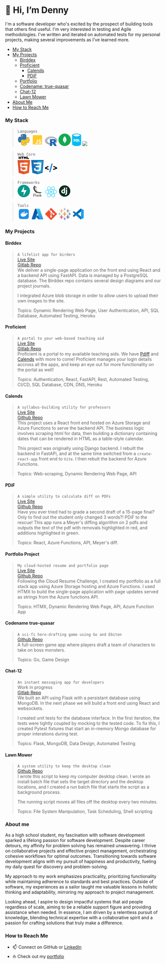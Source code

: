 # 👋 Hi, I’m Denny

I'm a software developer who's excited by the prospect of building tools that others find useful. I'm very interested in testing and Agile methodologies. I've written and iterated on automated tests for my personal projects, making several improvements as I've learned more.

- [My Stack](#my-stack)
- [My Projects](#my-projects)
  - [Birddex](#birddex)
  - [Proficient](#proficient)
    - [Calends](#calends)
    - [PDiF](#pdif)
  - [Portfolio](#portfolio-project)
  - [Codename: true-quasar](#codename-true-quasar)
  - [Chat-12](#chat-12)
  - [Lawn Mower](#lawn-mower)
- [About Me](#about-me)
- [How to Reach Me](#how-to-reach-me)

### My Stack
> `Languages`<br>
> <img src="./docs/python_icon.png" width="40"></img>
> <img src="./docs/javascript_icon.png" width="40"></img>
> <img src="./docs/r_icon.png" width="40"></img>
> <img src="./docs/mongodb_icon.svg" width="40"></img>
> <img src="./docs/sql_icon.png" height="40"></img>
> <img src="https://github.com/user-attachments/assets/873d56c1-7e77-4798-bd9d-860023d7fb8e" height="40"></img>


> `Web Core`<br>
> <img src="./docs/html_icon.png" width="40"></img>
> <img src="./docs/css_icon.png" width="40"></img>
> <img src="./docs/htmx_icon.png" height="40"></img>

> `Frameworks`<br>
> <img src="./docs/fastapi_icon.svg" width="40"></img>
> <img src="./docs/white_flask_icon.png" height="40"></img>
> <img src="./docs/react_icon.png" width="40"></img>
> <img src="./docs/django_icon.png" width="40"></img>

> `Tools`<br>
> <img src="./docs/docker_icon.png" width="40"></img>
> <img src="./docs/azure_icon.svg" width="40"></img>
> <img src="./docs/Git_icon.png" width="40"></img>
> <img src="./docs/tableau_icon.svg" width="40"></img>
> <img src="./docs/vscode_icon.png" width="40"></img>

### My Projects

#### Birddex
> `A lifelist app for birders`<br>
> [Live Site](https://canarydevs.github.io/birddex)<br>
> [Gitlab Repo](https://gitlab.com/canarydevs/birddex)<br>
> We deliver a single-page application on the front end using React and a backend API using FastAPI. Data is managed by a PostgreSQL database. The Birddex repo contains several design diagrams and our project journals.
>
> I integrated Azure blob storage in order to allow users to upload their own images to the site.
>
> Topics: Dynamic Rendering Web Page, User Authentication, API, SQL Database, Automated Testing, Heroku

#### Proficient
> `A portal to your web-based teaching aid`<br>
> [Live Site](https://www.proficientdr.com)<br>
> [Gitlab Repo](https://github.com/jonalfarlinga/proficient)<br>
> Proficient is a portal to my available teaching aids. We have [Pdiff](#pdiff) and [Calends](#Calends) with more to come! Proficient manages your login details accross all the apps, and keep an eye out for more functionality on the portal as well!
>
> Topics: Authentication, React, FastAPI, Rest, Automated Testing, CI/CD, SQL Database, CDN, DNS, Heroku

#### Calends
>  `A syllabus-building utility for professors`<br>
> [Live Site](https://calends.proficientdr.com)<br>
> [Github Repo](https://www.github.com/jonalfarlinga/calends-lite)<br>
> This project uses a React front end hosted on Azure Storage and Azure Functions to serve the backend API. The business logic involves scraping html for data, then building a dictionary containing dates that can be rendered in HTML as a table-style calendar.
>
> This project was originally using Django backend. I rebuilt the backend in FastAPi, and at the same time switched from a `create-react-app` front end to `Vite`. I then rebult the backend for Azure Functions.
>
> Topics: Web-scraping, Dynamic Rendering Web Page, API

#### PDiF
> `A simple utility to calculate diff on PDFs`<br>
> [Live Site](https://pdiff.proficientdr.com)<br>
> [Github Repo](https://www.github.com/jonalfarlinga/pdiff)<br>
> Have you ever tried had to grade a second draft of a 15-page final? Only to find out the student only changed 3 words?! PDiF to the rescue! This app runs a Meyer's diffing algorithm on 2 pdfs and outputs the text of the pdf with removals highlighted in red, and additions highlighted in green.
>
> Topics: React, Azure Functions, API, Meyer's diff.

#### Portfolio Project
> `My cloud-hosted resume and portfolio page`<br>
> [Live Site](https://portfolio.denny-buklin.net)<br>
> [Github Repo](https://www.github.com/jonalfarlinga/portfolio)<br>
> Following the Cloud Resume Challenge, I created my portfolio as a full stack app using Azure Storage hosting and Azure Functions. I used HTMX to build the single-page application with page updates served as strings from the Azure functions API.
>
> Topics: HTMX, Dynamic Rendering Web Page, API, Azure Function App

#### Codename true-quasar
> `A sci-fi hero-drafting game using Go and Ebiten`<br>
> [Github Repo](https://github.com/jonalfarlinga/true-quasar)<br>
> A full-screen game app where players draft a team of characters to take on boss monsters.
>
> Topics: Go, Game Design

#### Chat-12
> `An instant messaging app for developers`<br>
> Work in progress<br>
> [Gitlab Repo](https://www.gitlab.com/base-12/chat-12)<br>
> We built an API using Flask with a persistant database using MongoDB. In the next phase we will build a front end using React and websockets.
>
> I created unit tests for the database interface. In the first iteration, the tests were tightly coupled by mocking to the tested code. To fix this, I created Pytest fixtures that start an in-memory Mongo database for proper interations during test.
>
> Topics: Flask, MongoDB, Data Design, Automated Testing

#### Lawn Mower
> `A system utility to keep the desktop clean`<br>
> [Github Repo](https://www.github.com/jonalfarlinga/lawn-mower)<br>
> I wrote this script to keep my computer desktop clean. I wrote an install batch file that sets the target directory and the desktop locations, and I created a run batch file that starts the script as a background process.
>
> The running script moves all files off the desktop every two minutes.
>
> Topics: File System Manipulation, Task Scheduling, Shell scripting

### About me
As a high school student, my fascination with software development sparked a lifelong passion for software development. Despite career detours, my affinity for problem solving has remained unwavering. I thrive on collaborative projects and effective project management, orchestrating cohesive workflows for optimal outcomes. Transitioning towards software development aligns with my pursuit of happiness and productivity, fueling my daily quest for discovery and problem-solving.

My approach to my work emphasizes practicality, prioritizing functionality while maintaining adherence to standards and best practices. Outside of software, my experiences as a sailor taught me valuable lessons in holistic thinking and adaptability, mirroring my approach to project management.

Looking ahead, I aspire to design impactful systems that aid people regardless of scale, aiming to be a reliable support figure and providing assistance when needed. In essence, I am driven by a relentless pursuit of knowledge, blending technical expertise with a collaborative spirit and a passion for crafting solutions that truly make a difference.

### How to Reach Me
- 📫 Connect on GitHub or [LinkedIn](https://www.linkedin.com/in/dennis-bucklin)
- ⛵ Check out my [portfolio](https://portfolio.denny-bucklin.net)
